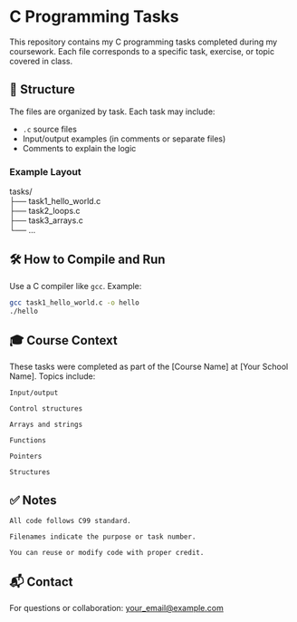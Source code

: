 # C Programming Tasks

This repository contains my C programming tasks completed during my coursework. Each file corresponds to a specific task, exercise, or topic covered in class.

## 📁 Structure

The files are organized by task. Each task may include:

- `.c` source files
- Input/output examples (in comments or separate files)
- Comments to explain the logic

### Example Layout

tasks/ \
├── task1_hello_world.c \
├── task2_loops.c \
├── task3_arrays.c \
└── ...


## 🛠️ How to Compile and Run

Use a C compiler like `gcc`. Example:

```bash
gcc task1_hello_world.c -o hello
./hello
```

## 🎓 Course Context

These tasks were completed as part of the [Course Name] at [Your School Name].
Topics include:

    Input/output

    Control structures

    Arrays and strings

    Functions

    Pointers

    Structures

## ✅ Notes

    All code follows C99 standard.

    Filenames indicate the purpose or task number.

    You can reuse or modify code with proper credit.

## 📬 Contact

For questions or collaboration: your_email@example.com

